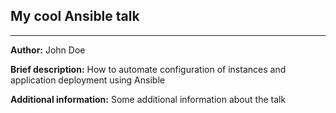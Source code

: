 ## My cool Ansible talk
---

**Author:** John Doe

**Brief description:**
How to automate configuration of instances and application deployment using Ansible


**Additional information:**
Some additional information about the talk

